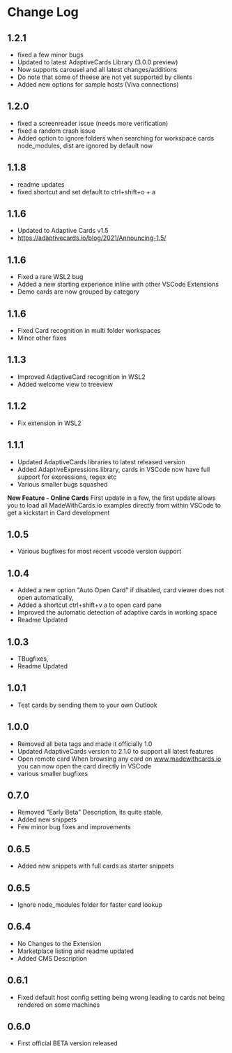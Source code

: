 # Change Log
## 1.2.1
 - fixed a few minor bugs
 - Updated to latest AdaptiveCards Library (3.0.0 preview)
 - Now supports carousel and all latest changes/additions
 - Do note that some of theese are not yet supported by clients
 - Added new options for sample hosts (Viva connections)
 
## 1.2.0
 - fixed a screenreader issue (needs more verification)
 - fixed a random crash issue
 - Added option to ignore folders when searching for workspace cards
   node_modules, dist are ignored by default now

## 1.1.8
 - readme updates
 - fixed shortcut and set default to ctrl+shift+o + a
## 1.1.6
 - Updated to Adaptive Cards v1.5
 - https://adaptivecards.io/blog/2021/Announcing-1.5/
## 1.1.6
 - Fixed a rare WSL2 bug
 - Added a new starting experience inline with other VSCode Extensions
 - Demo cards are now grouped by category
## 1.1.6
 - Fixed Card recognition in multi folder workspaces
 - Minor other fixes
## 1.1.3
 - Improved AdaptiveCard recognition in WSL2
 - Added welcome view to treeview
## 1.1.2
 - Fix extension in WSL2
## 1.1.1
 - Updated AdaptiveCards libraries to latest released version
 - Added AdaptiveExpressions library, cards in VSCode now have full support for expressions, regex etc
 - Various smaller bugs squashed

 **New Feature - Online Cards**
 First update in a few, the first update allows you to load all MadeWithCards.io examples directly from within VSCode to get a
 kickstart in Card development

## 1.0.5
 - Various bugfixes for most recent vscode version support
## 1.0.4
 - Added a new option "Auto Open Card" if disabled, card viewer does not open automatically,
 - Added a shortcut ctrl+shift+v a to open card pane
 - Improved the automatic detection of adaptive cards in working space
 - Readme Updated
## 1.0.3
 - TBugfixes,
 - Readme Updated
## 1.0.1
 - Test cards by sending them to your own Outlook

## 1.0.0
 - Removed all beta tags and made it officially 1.0
 - Updated AdaptiveCards version to 2.1.0 to support all latest features
 - Open remote card
   When browsing any card on www.madewithcards.io you can now open the card directly in VSCode
 - various smaller bugfixes
## 0.7.0
 - Removed "Early Beta" Description, its quite stable. 
 - Added new snippets
 - Few minor bug fixes and improvements
## 0.6.5
 - Added new snippets with full cards as starter snippets
## 0.6.5
 - Ignore node_modules folder for faster card lookup
## 0.6.4
 - No Changes to the Extension
 - Marketplace listing and readme updated
 - Added CMS Description
## 0.6.1
 - Fixed default host config setting being wrong leading to cards not being rendered on some machines
## 0.6.0
 - First official BETA version released
